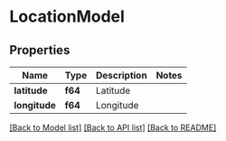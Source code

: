 # LocationModel

## Properties

Name | Type | Description | Notes
------------ | ------------- | ------------- | -------------
**latitude** | **f64** | Latitude | 
**longitude** | **f64** | Longitude | 

[[Back to Model list]](../README.md#documentation-for-models) [[Back to API list]](../README.md#documentation-for-api-endpoints) [[Back to README]](../README.md)


